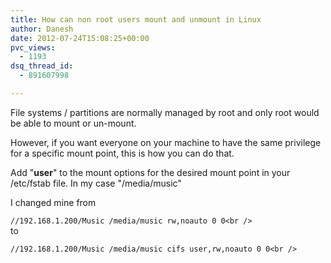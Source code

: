 ```yaml
---
title: How can non root users mount and unmount in Linux
author: Danesh
date: 2012-07-24T15:08:25+00:00
pvc_views:
  - 1193
dsq_thread_id:
  - 891607998

---
```

File systems / partitions are normally managed by root and only root would be able to mount or un-mount.

However, if you want everyone on your machine to have the same&nbsp;privilege for a specific mount point, this is&nbsp;how&nbsp;you can&nbsp;do&nbsp;that.

Add "**user**" to the mount options for the desired mount point in your /etc/fstab file. In my case "/media/music"

I changed mine from

`//192.168.1.200/Music /media/music rw,noauto 0 0<br />
`  
to

`//192.168.1.200/Music /media/music cifs user,rw,noauto 0 0<br />
`